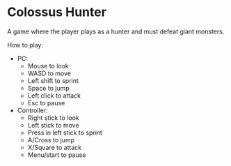 # Colossus Hunter

A game where the player plays as a hunter and must defeat giant monsters.

How to play:
- PC:
  - Mouse to look
  - WASD to move
  - Left shift to sprint
  - Space to jump
  - Left click to attack
  - Esc to pause
- Controller:
  - Right stick to look
  - Left stick to move
  - Press in left stick to sprint
  - A/Cross to jump
  - X/Square to attack
  - Menu/start to pause
